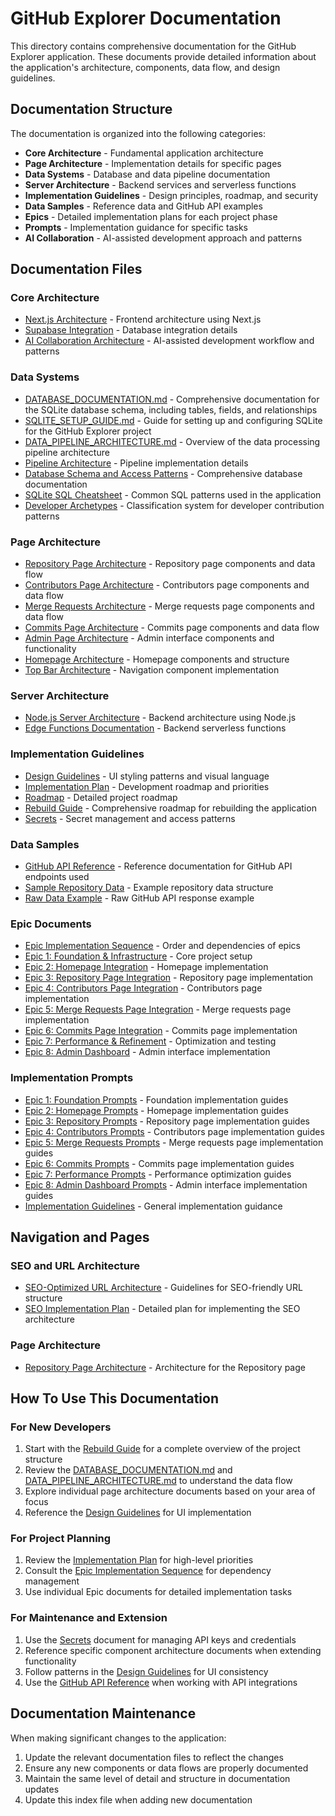 # GitHub Explorer Documentation

This directory contains comprehensive documentation for the GitHub Explorer application. These documents provide detailed information about the application's architecture, components, data flow, and design guidelines.

## Documentation Structure

The documentation is organized into the following categories:

- **Core Architecture** - Fundamental application architecture
- **Page Architecture** - Implementation details for specific pages
- **Data Systems** - Database and data pipeline documentation
- **Server Architecture** - Backend services and serverless functions
- **Implementation Guidelines** - Design principles, roadmap, and security
- **Data Samples** - Reference data and GitHub API examples
- **Epics** - Detailed implementation plans for each project phase
- **Prompts** - Implementation guidance for specific tasks
- **AI Collaboration** - AI-assisted development approach and patterns

## Documentation Files

### Core Architecture

- [Next.js Architecture](core-architecture/NEXT_JS_ARCHITECTURE.md) - Frontend architecture using Next.js
- [Supabase Integration](core-architecture/SUPABASE_INTEGRATION.md) - Database integration details
- [AI Collaboration Architecture](AI_COLLABORATION_ARCHITECTURE.md) - AI-assisted development workflow and patterns

### Data Systems

- [DATABASE_DOCUMENTATION.md](data-systems/DATABASE_DOCUMENTATION.md) - Comprehensive documentation for the SQLite database schema, including tables, fields, and relationships
- [SQLITE_SETUP_GUIDE.md](data-systems/SQLITE_SETUP_GUIDE.md) - Guide for setting up and configuring SQLite for the GitHub Explorer project
- [DATA_PIPELINE_ARCHITECTURE.md](data-systems/DATA_PIPELINE_ARCHITECTURE.md) - Overview of the data processing pipeline architecture
- [Pipeline Architecture](data-systems/PIPELINE_ARCHITECTURE.md) - Pipeline implementation details
- [Database Schema and Access Patterns](data-systems/DATABASE_SCHEMA_AND_ACCESS_PATTERNS.md) - Comprehensive database documentation
- [SQLite SQL Cheatsheet](data-systems/SQLITE_SQL_CHEATSHEET.md) - Common SQL patterns used in the application
- [Developer Archetypes](data-systems/DEVELOPER_ARCHETYPES.md) - Classification system for developer contribution patterns

### Page Architecture

- [Repository Page Architecture](page-architecture/REPOSITORY_PAGE_ARCHITECTURE.md) - Repository page components and data flow
- [Contributors Page Architecture](page-architecture/CONTRIBUTORS_PAGE_ARCHITECTURE.md) - Contributors page components and data flow
- [Merge Requests Architecture](page-architecture/MERGE_REQUESTS_ARCHITECTURE.md) - Merge requests page components and data flow
- [Commits Page Architecture](page-architecture/COMMITS_PAGE_ARCHITECTURE.md) - Commits page components and data flow
- [Admin Page Architecture](page-architecture/ADMIN_PAGE_ARCHITECTURE.md) - Admin interface components and functionality
- [Homepage Architecture](page-architecture/HOMEPAGE_ARCHITECTURE.md) - Homepage components and structure
- [Top Bar Architecture](page-architecture/TOPBAR_ARCHITECTURE.md) - Navigation component implementation

### Server Architecture

- [Node.js Server Architecture](server-architecture/NODE_SERVER_ARCHITECTURE.md) - Backend architecture using Node.js
- [Edge Functions Documentation](server-architecture/EDGE_FUNCTIONS_DOCUMENTATION.md) - Backend serverless functions

### Implementation Guidelines

- [Design Guidelines](implementation-guidelines/DESIGN_GUIDELINES.md) - UI styling patterns and visual language
- [Implementation Plan](implementation-guidelines/IMPLEMENTATION_PLAN.md) - Development roadmap and priorities
- [Roadmap](implementation-guidelines/ROADMAP.md) - Detailed project roadmap
- [Rebuild Guide](implementation-guidelines/REBUILD_GUIDE.md) - Comprehensive roadmap for rebuilding the application
- [Secrets](implementation-guidelines/SECRETS.md) - Secret management and access patterns

### Data Samples

- [GitHub API Reference](data-samples/GITHUB_API_REFERENCE.md) - Reference documentation for GitHub API endpoints used
- [Sample Repository Data](data-samples/sampleRepository.json) - Example repository data structure
- [Raw Data Example](data-samples/rawData.json) - Raw GitHub API response example

### Epic Documents

- [Epic Implementation Sequence](epics/EPIC_IMPLEMENTATION_SEQUENCE.md) - Order and dependencies of epics
- [Epic 1: Foundation & Infrastructure](epics/EPIC_1_FOUNDATION.md) - Core project setup
- [Epic 2: Homepage Integration](epics/EPIC_2_HOMEPAGE.md) - Homepage implementation
- [Epic 3: Repository Page Integration](epics/EPIC_3_REPOSITORY.md) - Repository page implementation
- [Epic 4: Contributors Page Integration](epics/EPIC_4_CONTRIBUTORS.md) - Contributors page implementation
- [Epic 5: Merge Requests Page Integration](epics/EPIC_5_MERGE_REQUESTS.md) - Merge requests page implementation
- [Epic 6: Commits Page Integration](epics/EPIC_6_COMMITS.md) - Commits page implementation
- [Epic 7: Performance & Refinement](epics/EPIC_7_PERFORMANCE.md) - Optimization and testing
- [Epic 8: Admin Dashboard](epics/EPIC_8_ADMIN_DASHBOARD.md) - Admin interface implementation

### Implementation Prompts

- [Epic 1: Foundation Prompts](prompts/EPIC_1_FOUNDATION_PROMPTS.md) - Foundation implementation guides
- [Epic 2: Homepage Prompts](prompts/EPIC_2_HOMEPAGE_PROMPTS.md) - Homepage implementation guides
- [Epic 3: Repository Prompts](prompts/EPIC_3_REPOSITORY_PROMPTS.md) - Repository page implementation guides
- [Epic 4: Contributors Prompts](prompts/EPIC_4_CONTRIBUTORS_PROMPTS.md) - Contributors page implementation guides
- [Epic 5: Merge Requests Prompts](prompts/EPIC_5_MERGE_REQUESTS_PROMPTS.md) - Merge requests page implementation guides
- [Epic 6: Commits Prompts](prompts/EPIC_6_COMMITS_PROMPTS.md) - Commits page implementation guides
- [Epic 7: Performance Prompts](prompts/EPIC_7_PERFORMANCE_PROMPTS.md) - Performance optimization guides
- [Epic 8: Admin Dashboard Prompts](prompts/EPIC_8_ADMIN_DASHBOARD_PROMPTS.md) - Admin interface implementation guides
- [Implementation Guidelines](prompts/IMPLEMENTATION_GUIDELINES.md) - General implementation guidance

## Navigation and Pages

### SEO and URL Architecture
- [SEO-Optimized URL Architecture](./SEO/URL_ARCHITECTURE.md) - Guidelines for SEO-friendly URL structure
- [SEO Implementation Plan](./SEO/SEO_IMPLEMENTATION_PLAN.md) - Detailed plan for implementing the SEO architecture

### Page Architecture
- [Repository Page Architecture](./page-architecture/REPOSITORY_PAGE_ARCHITECTURE.md) - Architecture for the Repository page

## How To Use This Documentation

### For New Developers

1. Start with the [Rebuild Guide](implementation-guidelines/REBUILD_GUIDE.md) for a complete overview of the project structure
2. Review the [DATABASE_DOCUMENTATION.md](data-systems/DATABASE_DOCUMENTATION.md) and [DATA_PIPELINE_ARCHITECTURE.md](data-systems/DATA_PIPELINE_ARCHITECTURE.md) to understand the data flow
3. Explore individual page architecture documents based on your area of focus
4. Reference the [Design Guidelines](implementation-guidelines/DESIGN_GUIDELINES.md) for UI implementation

### For Project Planning

1. Review the [Implementation Plan](implementation-guidelines/IMPLEMENTATION_PLAN.md) for high-level priorities
2. Consult the [Epic Implementation Sequence](epics/EPIC_IMPLEMENTATION_SEQUENCE.md) for dependency management
3. Use individual Epic documents for detailed implementation tasks

### For Maintenance and Extension

1. Use the [Secrets](implementation-guidelines/SECRETS.md) document for managing API keys and credentials
2. Reference specific component architecture documents when extending functionality
3. Follow patterns in the [Design Guidelines](implementation-guidelines/DESIGN_GUIDELINES.md) for UI consistency
4. Use the [GitHub API Reference](data-samples/GITHUB_API_REFERENCE.md) when working with API integrations

## Documentation Maintenance

When making significant changes to the application:

1. Update the relevant documentation files to reflect the changes
2. Ensure any new components or data flows are properly documented
3. Maintain the same level of detail and structure in documentation updates
4. Update this index file when adding new documentation

